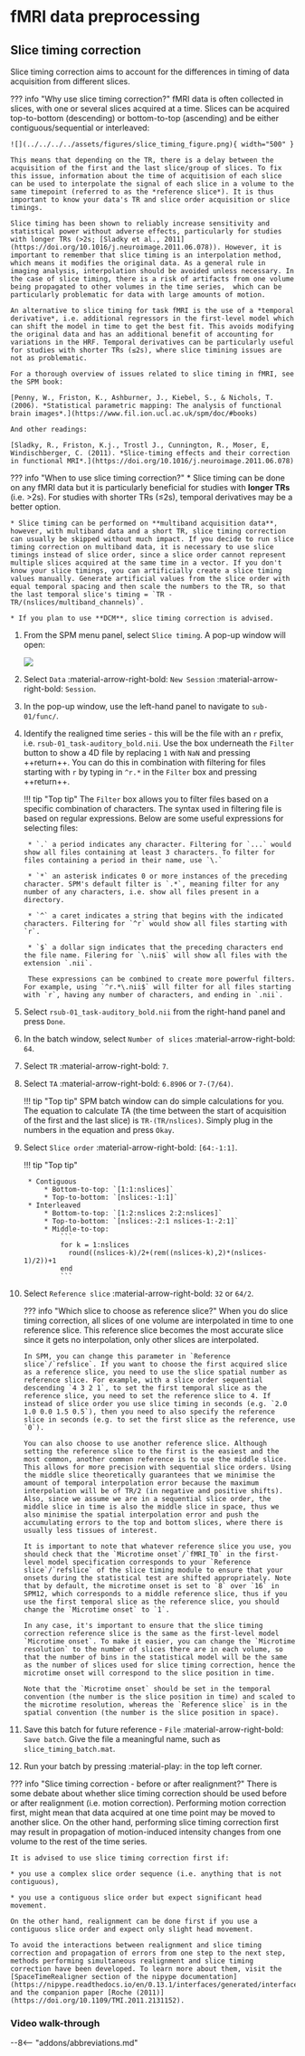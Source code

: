 # fMRI data preprocessing

## Slice timing correction

Slice timing correction aims to account for the differences in timing of data acquisition from different slices. 

??? info "Why use slice timing correction?"
    fMRI data is often collected in slices, with one or several slices acquired at a time. Slices can be acquired top-to-bottom (descending) or bottom-to-top (ascending) and be either contiguous/sequential or interleaved:

    ![](../../../../assets/figures/slice_timing_figure.png){ width="500" }
    
    This means that depending on the TR, there is a delay between the acquisition of the first and the last slice/group of slices. To fix this issue, information about the time of acquitision of each slice can be used to interpolate the signal of each slice in a volume to the same timepoint (referred to as the *reference slice*). It is thus important to know your data's TR and slice order acquisition or slice timings. 
    
    Slice timing has been shown to reliably increase sensitivity and statistical power without adverse effects, particularly for studies with longer TRs (>2s; [Sladky et al., 2011](https://doi.org/10.1016/j.neuroimage.2011.06.078)). However, it is important to remember that slice timing is an interpolation method, which means it modifies the original data. As a general rule in imaging analysis, interpolation should be avoided unless necessary. In the case of slice timing, there is a risk of artifacts from one volume being propagated to other volumes in the time series,  which can be particularly problematic for data with large amounts of motion. 
    
    An alternative to slice timing for task fMRI is the use of a *temporal derivative*, i.e. additional regressors in the first-level model which can shift the model in time to get the best fit. This avoids modifying the original data and has an additional benefit of accounting for variations in the HRF. Temporal derivatives can be particularly useful for studies with shorter TRs (≤2s), where slice timining issues are not as problematic. 

    For a thorough overview of issues related to slice timing in fMRI, see the SPM book:

    [Penny, W., Friston, K., Ashburner, J., Kiebel, S., & Nichols, T. (2006). *Statistical parametric mapping: The analysis of functional brain images*.](https://www.fil.ion.ucl.ac.uk/spm/doc/#books)

    And other readings:

    [Sladky, R., Friston, K.j., Trostl J., Cunnington, R., Moser, E, Windischberger, C. (2011). *Slice-timing effects and their correction in functional MRI*.](https://doi.org/10.1016/j.neuroimage.2011.06.078)

??? info "When to use slice timing correction?"
    * Slice timing can be done on any fMRI data but it is particularly beneficial for studies with **longer TRs** (i.e. >2s). For studies with shorter TRs (≤2s), temporal derivatives may be a better option.

    * Slice timing can be performed on **multiband acquisition data**, however, with multiband data and a short TR, slice timing correction can usually be skipped without much impact. If you decide to run slice timing correction on multiband data, it is necessary to use slice timings instead of slice order, since a slice order cannot represent multiple slices acquired at the same time in a vector. If you don't know your slice timings, you can artificially create a slice timing values manually. Generate artificial values from the slice order with equal temporal spacing and then scale the numbers to the TR, so that the last temporal slice's timing = `TR - TR/(nslices/multiband_channels)`.

    * If you plan to use **DCM**, slice timing correction is advised.

1. From the SPM menu panel, select `Slice timing`. A pop-up window will open:

    ![](../../../../assets/figures/slice_timing_batch.png)

2. Select `Data` :material-arrow-right-bold: `New Session` :material-arrow-right-bold: `Session`.
3. In the pop-up window, use the left-hand panel to navigate to `sub-01/func/`. 
4. Identify the realigned time series - this will be the file with an `r` prefix, i.e. `rsub-01_task-auditory_bold.nii`. Use the box underneath the `Filter` button to show a 4D file by replacing `1` with `NaN` and pressing ++return++. You can do this in combination with filtering for files starting with `r` by typing in `^r.*` in the `Filter` box and pressing ++return++. 

    !!! tip "Top tip"
        The `Filter` box allows you to filter files based on a specific combination of characters. The syntax used in filtering file is based on regular expressions. Below are some useful expressions for selecting files:

        * `.` a period indicates any character. Filtering for `...` would show all files containing at least 3 characters. To filter for files containing a period in their name, use `\.`

        * `*` an asterisk indicates 0 or more instances of the preceding character. SPM's default filter is `.*`, meaning filter for any number of any characters, i.e. show all files present in a directory.

        * `^` a caret indicates a string that begins with the indicated characters. Filtering for `^r` would show all files starting with `r`. 

        * `$` a dollar sign indicates that the preceding characters end the file name. Filering for `\.nii$` will show all files with the extension `.nii`.

        These expressions can be combined to create more powerful filters. For example, using `^r.*\.nii$` will filter for all files starting with `r`, having any number of characters, and ending in `.nii`.   

5. Select `rsub-01_task-auditory_bold.nii` from the right-hand panel and press `Done`. 
6. In the batch window, select `Number of slices` :material-arrow-right-bold: `64`.

7. Select `TR` :material-arrow-right-bold: `7`.
8. Select `TA` :material-arrow-right-bold: `6.8906` or `7-(7/64)`.

    !!! tip "Top tip"
        SPM batch window can do simple calculations for you. The equation to calculate TA (the time between the start of acquisition of the first and the last slice) is `TR-(TR/nslices)`. Simply plug in the numbers in the equation and press `Okay`.

9. Select `Slice order` :material-arrow-right-bold: `[64:-1:1]`.

    !!! tip "Top tip"

        * Contiguous
            * Bottom-to-top: `[1:1:nslices]`
            * Top-to-bottom: `[nslices:-1:1]`
        * Interleaved
            * Bottom-to-top: `[1:2:nslices 2:2:nslices]`
            * Top-to-bottom: `[nslices:-2:1 nslices-1:-2:1]`
            * Middle-to-top: 
                ```
                for k = 1:nslices
                  round((nslices-k)/2+(rem((nslices-k),2)*(nslices-1)/2))+1
                end
                ```


11. Select `Reference slice` :material-arrow-right-bold: `32` or `64/2`.

    ??? info "Which slice to choose as reference slice?"
        When you do slice timing correction, all slices of one volume are interpolated in time to one reference slice. This reference slice becomes the most accurate slice since it gets no interpolation, only other slices are interpolated.

        In SPM, you can change this parameter in `Reference slice`/`refslice`. If you want to choose the first acquired slice as a reference slice, you need to use the slice spatial number as reference slice. For example, with a slice order sequential descending `4 3 2 1`, to set the first temporal slice as the reference slice, you need to set the reference slice to 4. If instead of slice order you use slice timing in seconds (e.g. `2.0 1.0 0.0 1.5 0.5`), then you need to also specify the reference slice in seconds (e.g. to set the first slice as the reference, use `0`).

        You can also choose to use another reference slice. Although setting the reference slice to the first is the easiest and the most common, another common reference is to use the middle slice. This allows for more precision with sequential slice orders. Using the middle slice theoretically guarantees that we minimise the amount of temporal interpolation error because the maximum interpolation will be of TR/2 (in negative and positive shifts). Also, since we assume we are in a sequential slice order, the middle slice in time is also the middle slice in space, thus we also minimise the spatial interpolation error and push the accumulating errors to the top and bottom slices, where there is usually less tissues of interest.

        It is important to note that whatever reference slice you use, you should check that the `Microtime onset`/`fMRI_T0` in the first-level model specification corresponds to your `Reference slice`/`refslice` of the slice timing module to ensure that your onsets during the statistical test are shifted appropriately. Note that by default, the microtime onset is set to `8` over `16` in SPM12, which corresponds to a middle reference slice, thus if you use the first temporal slice as the reference slice, you should change the `Microtime onset` to `1`.

        In any case, it's important to ensure that the slice timing correction reference slice is the same as the first-level model `Microtime onset`. To make it easier, you can change the `Microtime resolution` to the number of slices there are in each volume, so that the number of bins in the statistical model will be the same as the number of slices used for slice timing correction, hence the microtime onset will correspond to the slice position in time.

        Note that the `Microtime onset` should be set in the temporal convention (the number is the slice position in time) and scaled to the microtime resolution, whereas the `Reference slice` is in the spatial convention (the number is the slice position in space). 

12. Save this batch for future reference - `File` :material-arrow-right-bold: `Save batch`. Give the file a meaningful name, such as `slice_timing_batch.mat`. 
13. Run your batch by pressing :material-play: in the top left corner. 

??? info "Slice timing correction - before or after realignment?"
    There is some debate about whether slice timing correction should be used before or after realignment (i.e. motion correction). Performing motion correction first, might mean that data acquired at one time point may be moved to another slice. On the other hand, performing slice timing correction first may result in propagation of motion-induced intensity changes from one volume to the rest of the time series. 
    
    It is advised to use slice timing correction first if:

    * you use a complex slice order sequence (i.e. anything that is not contiguous),

    * you use a contiguous slice order but expect significant head movement.
    
    On the other hand, realignment can be done first if you use a contiguous slice order and expect only slight head movement. 
    
    To avoid the interactions between realignment and slice timing correction and propagation of errors from one step to the next step, methods performing simultaneous realignment and slice timing correction have been developed. To learn more about them, visit the [SpaceTimeRealigner section of the nipype documentation](https://nipype.readthedocs.io/en/0.13.1/interfaces/generated/interfaces.nipy/preprocess.html) and the companion paper [Roche (2011)](https://doi.org/10.1109/TMI.2011.2131152). 

### Video walk-through

--8<-- "addons/abbreviations.md"